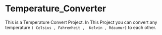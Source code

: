 # Temperature_Converter
This is a Temperature Convert Project. In This Project you can convert any temperature `( Celsius , Fahrenheit ,  Kelvin , Réaumur)`  to each other.

